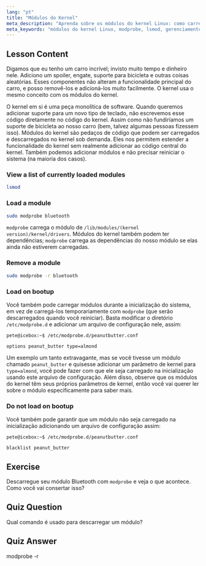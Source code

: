 ```yaml
---
lang: "pt"
title: "Módulos do Kernel"
meta_description: "Aprenda sobre os módulos do kernel Linux: como carregá-los, descarregá-los e gerenciá-los. Entenda os comandos `modprobe` e `lsmod` para estender a funcionalidade do kernel. Comece sua jornada no Linux!"
meta_keywords: "módulos do kernel Linux, modprobe, lsmod, gerenciamento de kernel, tutorial Linux, Linux para iniciantes, guia Linux"
---
```


## Lesson Content

Digamos que eu tenho um carro incrível; invisto muito tempo e dinheiro nele. Adiciono um spoiler, engate, suporte para bicicleta e outras coisas aleatórias. Esses componentes não alteram a funcionalidade principal do carro, e posso removê-los e adicioná-los muito facilmente. O kernel usa o mesmo conceito com os módulos do kernel.

O kernel em si é uma peça monolítica de software. Quando queremos adicionar suporte para um novo tipo de teclado, não escrevemos esse código diretamente no código do kernel. Assim como não fundiríamos um suporte de bicicleta ao nosso carro (bem, talvez algumas pessoas fizessem isso). Módulos do kernel são pedaços de código que podem ser carregados e descarregados no kernel sob demanda. Eles nos permitem estender a funcionalidade do kernel sem realmente adicionar ao código central do kernel. Também podemos adicionar módulos e não precisar reiniciar o sistema (na maioria dos casos).

### View a list of currently loaded modules

```bash
lsmod
```

### Load a module

```bash
sudo modprobe bluetooth
```

`modprobe` carrega o módulo de `/lib/modules/(kernel version)/kernel/drivers`. Módulos do kernel também podem ter dependências; `modprobe` carrega as dependências do nosso módulo se elas ainda não estiverem carregadas.

### Remove a module

```bash
sudo modprobe -r bluetooth
```

### Load on bootup

Você também pode carregar módulos durante a inicialização do sistema, em vez de carregá-los temporariamente com `modprobe` (que serão descarregados quando você reiniciar). Basta modificar o diretório `/etc/modprobe.d` e adicionar um arquivo de configuração nele, assim:

```plaintext
pete@icebox:~$ /etc/modprobe.d/peanutbutter.conf

options peanut_butter type=almond
```

Um exemplo um tanto extravagante, mas se você tivesse um módulo chamado `peanut_butter` e quisesse adicionar um parâmetro de kernel para `type=almond`, você pode fazer com que ele seja carregado na inicialização usando este arquivo de configuração. Além disso, observe que os módulos do kernel têm seus próprios parâmetros de kernel, então você vai querer ler sobre o módulo especificamente para saber mais.

### Do not load on bootup

Você também pode garantir que um módulo não seja carregado na inicialização adicionando um arquivo de configuração assim:

```plaintext
pete@icebox:~$ /etc/modprobe.d/peanutbutter.conf

blacklist peanut_butter
```

## Exercise

Descarregue seu módulo Bluetooth com `modprobe` e veja o que acontece. Como você vai consertar isso?

## Quiz Question

Qual comando é usado para descarregar um módulo?

## Quiz Answer

modprobe -r
